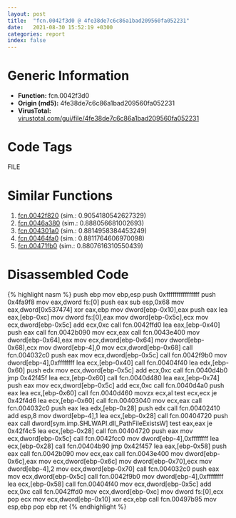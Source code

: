 ```yaml
---
layout: post
title:  "fcn.0042f3d0 @ 4fe38de7c6c86a1bad209560fa052231"
date:   2021-08-30 15:52:19 +0300
categories: report
index: false
---
```


# Generic Information
- **Function:** fcn.0042f3d0
- **Origin (md5):** 4fe38de7c6c86a1bad209560fa052231
- **VirusTotal:** [virustotal.com/gui/file/4fe38de7c6c86a1bad209560fa052231][virustotal_ref]

# Code Tags
<span class="tag" id="FILE">FILE</span>


# Similar Functions

1. [fcn.0042f820][similar_1_ref] (sim.: 0.9054180542627329)
2. [fcn.0046a380][similar_2_ref] (sim.: 0.888056681002693)
3. [fcn.004301a0][similar_3_ref] (sim.: 0.8814958384453249)
4. [fcn.00464fa0][similar_4_ref] (sim.: 0.8811764606970098)
5. [fcn.00471fb0][similar_5_ref] (sim.: 0.8807616310550439)


# Disassembled Code

{% highlight nasm %}
push ebp
mov ebp,esp
push 0xffffffffffffffff
push 0x4fa9f8
mov eax,dword fs:[0]
push eax
sub esp,0x68
mov eax,dword[0x537474]
xor eax,ebp
mov dword[ebp-0x10],eax
push eax
lea eax,[ebp-0xc]
mov dword fs:[0],eax
mov dword[ebp-0x5c],ecx
mov ecx,dword[ebp-0x5c]
add ecx,0xc
call fcn.0042ffd0
lea eax,[ebp-0x40]
push eax
call fcn.0042b090
mov ecx,eax
call fcn.0043e400
mov dword[ebp-0x64],eax
mov ecx,dword[ebp-0x64]
mov dword[ebp-0x68],ecx
mov dword[ebp-4],0
mov ecx,dword[ebp-0x68]
call fcn.004032c0
push eax
mov ecx,dword[ebp-0x5c]
call fcn.0042f9b0
mov dword[ebp-4],0xffffffff
lea ecx,[ebp-0x40]
call fcn.00404f40
lea edx,[ebp-0x60]
push edx
mov ecx,dword[ebp-0x5c]
add ecx,0xc
call fcn.0040d4b0
jmp 0x42f45f
lea ecx,[ebp-0x60]
call fcn.0040d480
lea eax,[ebp-0x74]
push eax
mov ecx,dword[ebp-0x5c]
add ecx,0xc
call fcn.0040d4a0
push eax
lea ecx,[ebp-0x60]
call fcn.0040d460
movzx ecx,al
test ecx,ecx
je 0x42f4d6
lea ecx,[ebp-0x60]
call fcn.00403040
mov ecx,eax
call fcn.004032c0
push eax
lea edx,[ebp-0x28]
push edx
call fcn.00402410
add esp,8
mov dword[ebp-4],1
lea ecx,[ebp-0x28]
call fcn.00404720
push eax
call dword[sym.imp.SHLWAPI.dll_PathFileExistsW]
test eax,eax
je 0x42f4c5
lea ecx,[ebp-0x28]
call fcn.00404720
push eax
mov ecx,dword[ebp-0x5c]
call fcn.0042fcc0
mov dword[ebp-4],0xffffffff
lea ecx,[ebp-0x28]
call fcn.00404b90
jmp 0x42f457
lea eax,[ebp-0x58]
push eax
call fcn.0042b090
mov ecx,eax
call fcn.0043e400
mov dword[ebp-0x6c],eax
mov ecx,dword[ebp-0x6c]
mov dword[ebp-0x70],ecx
mov dword[ebp-4],2
mov ecx,dword[ebp-0x70]
call fcn.004032c0
push eax
mov ecx,dword[ebp-0x5c]
call fcn.0042f9b0
mov dword[ebp-4],0xffffffff
lea ecx,[ebp-0x58]
call fcn.00404f40
mov ecx,dword[ebp-0x5c]
add ecx,0xc
call fcn.0042ffd0
mov ecx,dword[ebp-0xc]
mov dword fs:[0],ecx
pop ecx
mov ecx,dword[ebp-0x10]
xor ecx,ebp
call fcn.00497b95
mov esp,ebp
pop ebp
ret 
{% endhighlight %}


[similar_1_ref]: /report/fcn.0042f820@4fe38de7c6c86a1bad209560fa052231
[similar_2_ref]: /report/fcn.0046a380@17d73cbafe6dd96dd6f2291fab06fbb5
[similar_3_ref]: /report/fcn.004301a0@1160595edb203a63cb2ca3ce2ff04f47
[similar_4_ref]: /report/fcn.00464fa0@17d73cbafe6dd96dd6f2291fab06fbb5
[similar_5_ref]: /report/fcn.00471fb0@c60344b51fa39a329b92557d24ff7670
[virustotal_ref]: https://www.virustotal.com/gui/file/4fe38de7c6c86a1bad209560fa052231